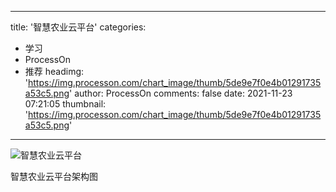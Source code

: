 
---
title: '智慧农业云平台'
categories: 
 - 学习
 - ProcessOn
 - 推荐
headimg: 'https://img.processon.com/chart_image/thumb/5de9e7f0e4b01291735a53c5.png'
author: ProcessOn
comments: false
date: 2021-11-23 07:21:05
thumbnail: 'https://img.processon.com/chart_image/thumb/5de9e7f0e4b01291735a53c5.png'
---

<div>   
<img class="thumb" alt="智慧农业云平台" src="https://img.processon.com/chart_image/thumb/5de9e7f0e4b01291735a53c5.png" referrerpolicy="no-referrer">
<p>智慧农业云平台架构图</p>  
</div>
            